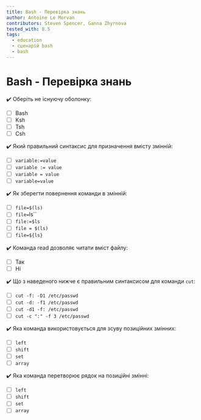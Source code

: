 ```yaml
---
title: Bash - Перевірка знань
author: Antoine Le Morvan
contributors: Steven Spencer, Ganna Zhyrnova
tested_with: 8.5
tags:
  - education
  - сценарій bash
  - bash
---
```


# Bash - Перевірка знань

:heavy_check_mark: Оберіть не існуючу оболонку:

- [ ] Bash
- [ ] Ksh
- [ ] Tsh
- [ ] Csh

:heavy_check_mark: Який правильний синтаксис для призначення вмісту змінній:

- [ ] `variable:=value`
- [ ] `variable := value`
- [ ] `variable = value`
- [ ] `variable=value`

:heavy_check_mark: Як зберегти повернення команди в змінній:

- [ ] `file=$(ls)`
- [ ] `file=`ls``
- [ ] `file:=$ls`
- [ ] `file = $(ls)`
- [ ] `file=${ls}`

:heavy_check_mark: Команда read дозволяє читати вміст файлу:

- [ ] Так
- [ ] Ні

:heavy_check_mark: Що з наведеного нижче є правильним синтаксисом для команди `cut`:

- [ ] `cut -f: -D1 /etc/passwd`
- [ ] `cut -d: -f1 /etc/passwd`
- [ ] `cut -d1 -f: /etc/passwd`
- [ ] `cut -c ":" -f 3 /etc/passwd`

:heavy_check_mark: Яка команда використовується для зсуву позиційних змінних:

- [ ] `left`
- [ ] `shift`
- [ ] `set`
- [ ] `array`

:heavy_check_mark: Яка команда перетворює рядок на позиційні змінні:

- [ ] `left`
- [ ] `shift`
- [ ] `set`
- [ ] `array`
